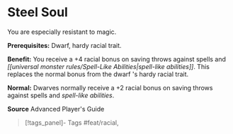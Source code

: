﻿---
cssclass: [feats]

---
# Steel Soul

You are especially resistant to magic.

**Prerequisites:** Dwarf, hardy racial trait.

**Benefit:** You receive a +4 racial bonus on saving throws against spells and _[[universal monster rules/Spell-Like Abilities|spell-like abilities]]_. This replaces the normal bonus from the dwarf 's hardy racial trait.

**Normal:** Dwarves normally receive a +2 racial bonus on saving throws against spells and _spell-like abilities_.

**Source** Advanced Player's Guide
>[!tags_panel]- Tags
> #feat/racial, 